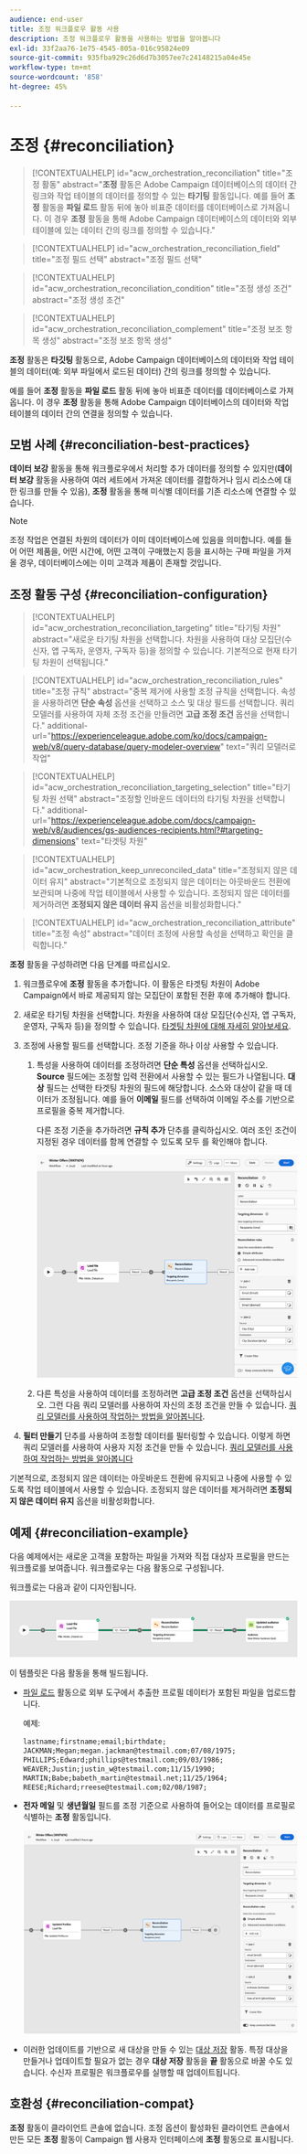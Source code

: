 ```yaml
---
audience: end-user
title: 조정 워크플로우 활동 사용
description: 조정 워크플로우 활동을 사용하는 방법을 알아봅니다
exl-id: 33f2aa76-1e75-4545-805a-016c95824e09
source-git-commit: 935fba929c26d6d7b3057ee7c24148215a04e45e
workflow-type: tm+mt
source-wordcount: '858'
ht-degree: 45%

---
```


# 조정 {#reconciliation}

>[!CONTEXTUALHELP]
>id="acw_orchestration_reconciliation"
>title="조정 활동"
>abstract="**조정** 활동은 Adobe Campaign 데이터베이스의 데이터 간 링크와 작업 테이블의 데이터를 정의할 수 있는 **타기팅** 활동입니다. 예를 들어 **조정** 활동을 **파일 로드** 활동 뒤에 놓아 비표준 데이터를 데이터베이스로 가져옵니다. 이 경우 **조정** 활동을 통해 Adobe Campaign 데이터베이스의 데이터와 외부 테이블에 있는 데이터 간의 링크를 정의할 수 있습니다."

>[!CONTEXTUALHELP]
>id="acw_orchestration_reconciliation_field"
>title="조정 필드 선택"
>abstract="조정 필드 선택"

>[!CONTEXTUALHELP]
>id="acw_orchestration_reconciliation_condition"
>title="조정 생성 조건"
>abstract="조정 생성 조건"

>[!CONTEXTUALHELP]
>id="acw_orchestration_reconciliation_complement"
>title="조정 보조 항목 생성"
>abstract="조정 보조 항목 생성"

**조정** 활동은 **타깃팅** 활동으로, Adobe Campaign 데이터베이스의 데이터와 작업 테이블의 데이터(예: 외부 파일에서 로드된 데이터) 간의 링크를 정의할 수 있습니다.

예를 들어 **조정** 활동을 **파일 로드** 활동 뒤에 놓아 비표준 데이터를 데이터베이스로 가져옵니다. 이 경우 **조정** 활동을 통해 Adobe Campaign 데이터베이스의 데이터와 작업 테이블의 데이터 간의 연결을 정의할 수 있습니다.

## 모범 사례 {#reconciliation-best-practices}

**데이터 보강** 활동을 통해 워크플로우에서 처리할 추가 데이터를 정의할 수 있지만(**데이터 보강** 활동을 사용하여 여러 세트에서 가져온 데이터를 결합하거나 임시 리소스에 대한 링크를 만들 수 있음), **조정** 활동을 통해 미식별 데이터를 기존 리소스에 연결할 수 있습니다.

>[!NOTE]
>조정 작업은 연결된 차원의 데이터가 이미 데이터베이스에 있음을 의미합니다.  예를 들어 어떤 제품을, 어떤 시간에, 어떤 고객이 구매했는지 등을 표시하는 구매 파일을 가져올 경우, 데이터베이스에는 이미 고객과 제품이 존재할 것입니다.

## 조정 활동 구성 {#reconciliation-configuration}

>[!CONTEXTUALHELP]
>id="acw_orchestration_reconciliation_targeting"
>title="타기팅 차원"
>abstract="새로운 타기팅 차원을 선택합니다. 차원을 사용하여 대상 모집단(수신자, 앱 구독자, 운영자, 구독자 등)을 정의할 수 있습니다. 기본적으로 현재 타기팅 차원이 선택됩니다."

>[!CONTEXTUALHELP]
>id="acw_orchestration_reconciliation_rules"
>title="조정 규칙"
>abstract="중복 제거에 사용할 조정 규칙을 선택합니다. 속성을 사용하려면 **단순 속성** 옵션을 선택하고 소스 및 대상 필드를 선택합니다. 쿼리 모델러를 사용하여 자체 조정 조건을 만들려면 **고급 조정 조건** 옵션을 선택합니다."
>additional-url="https://experienceleague.adobe.com/ko/docs/campaign-web/v8/query-database/query-modeler-overview" text="쿼리 모델러로 작업"

>[!CONTEXTUALHELP]
>id="acw_orchestration_reconciliation_targeting_selection"
>title="타기팅 차원 선택"
>abstract="조정할 인바운드 데이터의 타기팅 차원을 선택합니다."
>additional-url="https://experienceleague.adobe.com/docs/campaign-web/v8/audiences/gs-audiences-recipients.html?#targeting-dimensions" text="타겟팅 차원"

>[!CONTEXTUALHELP]
>id="acw_orchestration_keep_unreconciled_data"
>title="조정되지 않은 데이터 유지"
>abstract="기본적으로 조정되지 않은 데이터는 아웃바운드 전환에 보관되며 나중에 작업 테이블에서 사용할 수 있습니다. 조정되지 않은 데이터를 제거하려면 **조정되지 않은 데이터 유지** 옵션을 비활성화합니다."

>[!CONTEXTUALHELP]
>id="acw_orchestration_reconciliation_attribute"
>title="조정 속성"
>abstract="데이터 조정에 사용할 속성을 선택하고 확인을 클릭합니다."

**조정** 활동을 구성하려면 다음 단계를 따르십시오.

1. 워크플로우에 **조정** 활동을 추가합니다. 이 활동은 타겟팅 차원이 Adobe Campaign에서 바로 제공되지 않는 모집단이 포함된 전환 후에 추가해야 합니다.

1. 새로운 타기팅 차원을 선택합니다. 차원을 사용하여 대상 모집단(수신자, 앱 구독자, 운영자, 구독자 등)을 정의할 수 있습니다. [타겟팅 차원에 대해 자세히 알아보세요](../../audience/about-recipients.md#targeting-dimensions).

1. 조정에 사용할 필드를 선택합니다. 조정 기준을 하나 이상 사용할 수 있습니다.

   1. 특성을 사용하여 데이터를 조정하려면 **단순 특성** 옵션을 선택하십시오. **Source** 필드에는 조정할 입력 전환에서 사용할 수 있는 필드가 나열됩니다. **대상** 필드는 선택한 타겟팅 차원의 필드에 해당합니다. 소스와 대상이 같을 때 데이터가 조정됩니다. 예를 들어 **이메일** 필드를 선택하여 이메일 주소를 기반으로 프로필을 중복 제거합니다.

      다른 조정 기준을 추가하려면 **규칙 추가** 단추를 클릭하십시오. 여러 조인 조건이 지정된 경우 데이터를 함께 연결할 수 있도록 모두 를 확인해야 합니다.

      ![](../assets/workflow-reconciliation-criteria.png)

   1. 다른 특성을 사용하여 데이터를 조정하려면 **고급 조정 조건** 옵션을 선택하십시오. 그런 다음 쿼리 모델러를 사용하여 자신의 조정 조건을 만들 수 있습니다. [쿼리 모델러를 사용하여 작업하는 방법을 알아봅니다](../../query/query-modeler-overview.md).

1. **필터 만들기** 단추를 사용하여 조정할 데이터를 필터링할 수 있습니다. 이렇게 하면 쿼리 모델러를 사용하여 사용자 지정 조건을 만들 수 있습니다. [쿼리 모델러를 사용하여 작업하는 방법을 알아봅니다](../../query/query-modeler-overview.md)

기본적으로, 조정되지 않은 데이터는 아웃바운드 전환에 유지되고 나중에 사용할 수 있도록 작업 테이블에서 사용할 수 있습니다. 조정되지 않은 데이터를 제거하려면 **조정되지 않은 데이터 유지** 옵션을 비활성화합니다.

## 예제 {#reconciliation-example}

다음 예제에서는 새로운 고객을 포함하는 파일을 가져와 직접 대상자 프로필을 만드는 워크플로를 보여줍니다. 워크플로우는 다음 활동으로 구성됩니다.

워크플로는 다음과 같이 디자인됩니다.

![](../assets/workflow-reconciliation-sample-1.0.png)


이 템플릿은 다음 활동을 통해 빌드됩니다.

* [파일 로드](load-file.md) 활동으로 외부 도구에서 추출한 프로필 데이터가 포함된 파일을 업로드합니다.

  예제:

  ```
  lastname;firstname;email;birthdate;
  JACKMAN;Megan;megan.jackman@testmail.com;07/08/1975;
  PHILLIPS;Edward;phillips@testmail.com;09/03/1986;
  WEAVER;Justin;justin_w@testmail.com;11/15/1990;
  MARTIN;Babe;babeth_martin@testmail.net;11/25/1964;
  REESE;Richard;rreese@testmail.com;02/08/1987;
  ```

* **전자 메일** 및 **생년월일** 필드를 조정 기준으로 사용하여 들어오는 데이터를 프로필로 식별하는 **조정** 활동입니다.

  ![](../assets/workflow-reconciliation-sample-1.1.png)

* 이러한 업데이트를 기반으로 새 대상을 만들 수 있는 [대상 저장](save-audience.md) 활동. 특정 대상을 만들거나 업데이트할 필요가 없는 경우 **대상 저장** 활동을 **끝** 활동으로 바꿀 수도 있습니다. 수신자 프로필은 워크플로우를 실행할 때 업데이트됩니다.


## 호환성 {#reconciliation-compat}

**조정** 활동이 클라이언트 콘솔에 없습니다. 조정 옵션이 활성화된 클라이언트 콘솔에서 만든 모든 **조정** 활동이 Campaign 웹 사용자 인터페이스에 **조정** 활동으로 표시됩니다.
